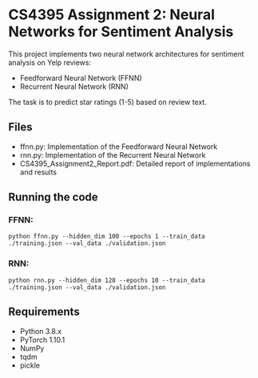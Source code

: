 # CS4395 Assignment 2: Neural Networks for Sentiment Analysis

This project implements two neural network architectures for sentiment analysis on Yelp reviews:
- Feedforward Neural Network (FFNN)
- Recurrent Neural Network (RNN)

The task is to predict star ratings (1-5) based on review text.

## Files
- ffnn.py: Implementation of the Feedforward Neural Network
- rnn.py: Implementation of the Recurrent Neural Network
- CS4395_Assignment2_Report.pdf: Detailed report of implementations and results

## Running the code

### FFNN:
```
python ffnn.py --hidden_dim 100 --epochs 1 --train_data ./training.json --val_data ./validation.json
```

### RNN:
```
python rnn.py --hidden_dim 128 --epochs 10 --train_data ./training.json --val_data ./validation.json
```

## Requirements
- Python 3.8.x
- PyTorch 1.10.1
- NumPy
- tqdm
- pickle
